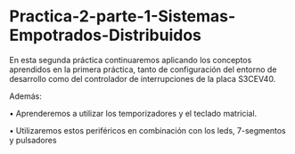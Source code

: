 # Practica-2-parte-1-Sistemas-Empotrados-Distribuidos
En esta segunda práctica continuaremos aplicando los conceptos aprendidos en la primera práctica, tanto de configuración del entorno de desarrollo como del controlador de interrupciones de la placa S3CEV40.


Además:

• Aprenderemos a utilizar los temporizadores y el teclado matricial.

• Utilizaremos estos periféricos en combinación con los leds, 7-segmentos y pulsadores
